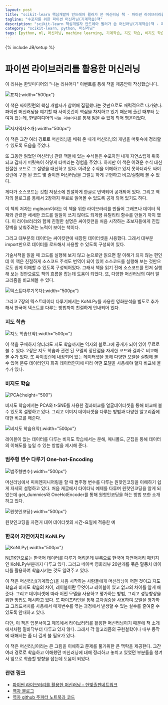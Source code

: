 ```yaml
---
layout: post
title: "scikit-learn 핵심개발자 안드레아 뮐러가 쓴 머신러닝 책 - 파이썬 라이브러리를 활용한 머신러닝"
tagline: "수포자를 위한 파이썬 머신러닝(기계학습)책"
description: "scikit-learn 핵심개발자 안드레아 뮐러가 쓴 머신러닝(기계학습)책 - 파이썬 라이브러리를 활용한 머신러닝"
category: "scikit-learn, python, 머신러닝"
tags: [python, ml, 머신러닝, machine learning, 기계학습, 지도 학습, 비지도 학습, 원핫인코딩, 싸이킷런, scikit-learn]
---
```

{% include JB/setup %}


# 파이썬 라이브러리를 활용한 머신러닝

이 리뷰는 한빛미디어의 "나는 리뷰어다" 이벤트를 통해 책을 제공받아 작성했습니다.


![표지](https://i.imgur.com/jEd50yE.jpg){:width="500px"}

이 책은 싸이킷런의 핵심 개발자가 참여해 집필했다는 것만으로도 매력적으로 다가왔다. 파이썬 머신러닝을 얘기할 때 사이킷런이 핵심을 차지하고 있기 때문에 출간 때부터 눈여겨 왔는데, 한빛미디어의 `나는 리뷰어다`를 통해 읽을 수 있게 되어 행운이었다.


![저자역자소개](https://i.imgur.com/yttwK1W.jpg){:width="500px"}

이 책은 그간 여러 경로로 머신러닝을 배워 온 내게 머신러닝의 개념을 머릿속에 정리할 수 있도록 도움을 주었다.

또 그동안 읽었던 머신러닝 관련 책들에 있는 수식들은 수포자인 내게 자연스럽게 위축되고 갑자기 머릿속이 하얗게 타버리는 경험을 주었다. 하지만 이 책은 어려운 수식 대신 친절한 코드로 그 설명을 대신하고 있다. 
어려운 수식을 이해하고 있지 못하더라도 싸이킷런에 구현 된 코드 몇 줄이면 머신러닝을 그럴듯 하게 구현하고 비교/실험해 볼 수 있다.

게다가 소스코드는 깃헙 저장소에 친절하게 한글로 번역되어 공개되어 있다. 그리고 역자의 블로그를 통해서 2장까지 무료로 읽어볼 수 있도록 공개 되어 있기도 하다.

이 책의 저자는 mglearn이라는 이 책을 위한 라이브러리를 만들어 그래프나 데이터 적재와 관련한 세세한 코드를 일일이 쓰지 않아도 되게끔 유틸리티 함수를 만들기 까지 했다. 이 라이브러리와 함께 친절한 설명은 싸이킷런을 처음 시작하는 초보자들에게 진입장벽을 낮춰주려는 노력이 보이는 책이다.

그리고 대부분의 데이터는 싸이킷런에 내장된 데이터셋을 사용했다. 그래서 대부분 import만으로 데이터를 로드해서 사용할 수 있도록 구성되어 있다.

기술서적을 읽을 때 코드를 실행해 보지 않고 눈으로만 읽으면 잘 이해가 되지 않는 편인데 이 책은 친절하게 소스코드 주석도 번역이 되어 있어 소스코드를 실행해 보는 것만으로도 쉽게 이해할 수 있도록 구성되어있다. 그래서 책을 읽기 전에 소스코드를 먼저 실행해 보는 것만으로도 책의 흐름을 잡는데 도움이 되었다. 또, 다양한 머신러닝의 여러 알고리즘을 비교해볼 수 있다.


![텍스트다루기목차](https://i.imgur.com/IB20XjE.jpg){:width="500px"}

그리고 7장의 텍스트데이터 다루기에서는 KoNLPy를 사용한 영화분석을 별도로 추가해서 한국어 텍스트를 다루는 방법까지 친절하게 안내되어 있다.


### 지도 학습

![지도 학습요약](https://i.imgur.com/FUAJ8xs.jpg){:width="500px"}

이 책을 구매하지 않더라도 지도 학습까지는 역자의 블로그에 공개가 되어 있어 무료로 볼 수 있다. 2장은 지도 학습과 관련 된 모델의 장단점을 자세한 코드와 결과로 비교해 볼 수가 있다. 또 싸이킷런에 내장되어 있는 데이터셋을 통해 다양한 모델을 실험해 볼 수 있어 분류 데이터인지 회귀 데이터인지에 따라 어떤 모델을 사용해야 할지 비교해 볼 수가 있다.

### 비지도 학습

![PCA](https://i.imgur.com/ZnBl8PP.jpg){:height="500"}


비지도 학습에서는 PCA와 t-SNE를 사용한 결과비교를 얼굴데이터셋을 통해 비교해 볼 수 있도록 설명하고 있다. 그리고 이미지 데이터셋을 다루는 방법과   다양한 알고리즘에 대한 비교를 해준다.

![비지도 학습요약](https://i.imgur.com/p0kVzzX.jpg){:width="500px"}


레이블이 없는 데이터를 다루는 비지도 학습에서는 분해, 매니폴드, 군집을 통해 데이터의 이해도를 높일 수 있는 방법을 제시해 준다. 

### 범주형 변수 다루기 One-hot-Encoding

![범주형변수](https://i.imgur.com/PH2JTXY.jpg){:width="500px"}


머신러닝에서 피처엔지니어링을 할 때 범주형 변수를 다루는 원핫인코딩을 이해하기 쉽게 자세히 설명하고 있다. 처음 캐글에서 타이타닉 예제를 다루며 원핫인코딩을 알게 되었는데 get_dummies와 OneHotEncoder를 통해 원핫인코딩을 하는 방법 또한 소개하고 있다.

![원핫인코딩](https://i.imgur.com/kO996Yb.jpg){:width="500px"}


원핫인코딩을 자전거 대여 데이터셋의 시간-요일에 적용한 예


### 한국어 자연어처리 KoNLPy

![KoNLPy](https://i.imgur.com/X4PfPqp.jpg){:width="500px"}

 NLTK만으로는 한국어 데이터를 다루기 어려운데 부록으로 한국어 자연어처리 패키지인 KoNLPy부분까지 다루고 있다. 그리고 네이버 영화리뷰 20만개를 묶은 말뭉치 데이터를 활용하여 학습시키는 것도 알려주고 있다.


이 책은 머신러닝(기계학습)을 처음 시작하는 사람들에게 머신러닝이 어떤 것이고 지도 학습과 비지도 학습의 차이, 레이블이란 무엇이고 레이블이 있고 없고의 차이를 알게 해준다. 그리고 데이터셋에 따라 어떤 모델을 사용하고 평가하는 방법, 그리고 성능향상을 위한 방법도 제시하고 있다. 또 파이프라인을 통해 교차검증을 사용하여 모델을 평가하고 그리드서치를 사용해서 매개변수를 엮는 과정에서 발생할 수 있는 실수를 줄여줄 수 있도록 안내하고 있다.

다만, 이 책은 입문서이고 제목에서 라이브러리를 활용한 머신러닝이기 때문에 책 소개에서처럼 밑바닥부터 다루고 있지 않다. 그래서 각 알고리즘의 구현철학이나 내부 동작에 대해서는 좀 더 깊게 볼 필요가 있다.

이 책은 머신러닝이라는 큰 그림을 이해하고 문제를 풀기위한 큰 맥락을 제공한다. 그간 여러 경로로 학습하고 이해했던 머신러닝에 대해 정리하고 놓치고 있었던 부분들을 챙겨서 앞으로 학습할 방향을 잡는데 도움이 되었다.

### 관련 링크
* [파이썬 라이브러리를 활용한 머신러닝 - 한빛출판네트워크](http://www.hanbit.co.kr/store/books/look.php?p_code=B6119391002)
* [역자 블로그](https://tensorflow.blog/%ED%8C%8C%EC%9D%B4%EC%8D%AC-%EB%9D%BC%EC%9D%B4%EB%B8%8C%EB%9F%AC%EB%A6%AC%EB%A5%BC-%ED%99%9C%EC%9A%A9%ED%95%9C-%EB%A8%B8%EC%8B%A0%EB%9F%AC%EB%8B%9D/)
* [역자 github 주피터 노트북과 코드](https://github.com/rickiepark/introduction_to_ml_with_python)

